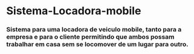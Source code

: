 # Sistema-Locadora-mobile

### Sistema para uma locadora de veiculo mobile, tanto para a empresa e para o cliente permitindo que ambos possam trabalhar em casa sem se locomover de um lugar para outro.
